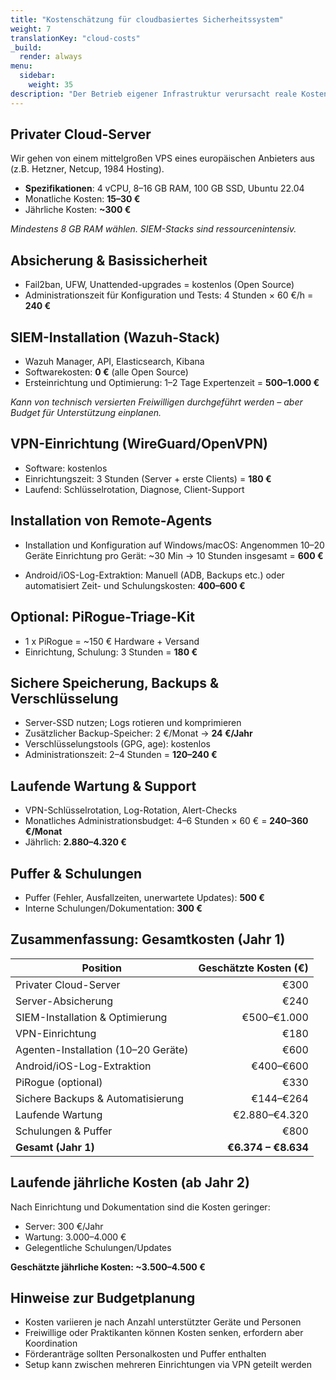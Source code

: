 ```yaml
---
title: "Kostenschätzung für cloudbasiertes Sicherheitssystem"
weight: 7
translationKey: "cloud-costs"
_build:
  render: always
menu:
  sidebar:
    weight: 35
description: "Der Betrieb eigener Infrastruktur verursacht reale Kosten – insbesondere in Bezug auf Zeit und Fachwissen."
---
```


## Privater Cloud-Server

Wir gehen von einem mittelgroßen VPS eines europäischen Anbieters aus (z.B. Hetzner, Netcup, 1984 Hosting).

* **Spezifikationen**: 4 vCPU, 8–16 GB RAM, 100 GB SSD, Ubuntu 22.04
* Monatliche Kosten: **15–30 €**
* Jährliche Kosten: **~300 €**

*Mindestens 8 GB RAM wählen. SIEM-Stacks sind ressourcenintensiv.*

## Absicherung & Basissicherheit

* Fail2ban, UFW, Unattended-upgrades = kostenlos (Open Source)
* Administrationszeit für Konfiguration und Tests: 4 Stunden × 60 €/h = **240 €**

## SIEM-Installation (Wazuh-Stack)

* Wazuh Manager, API, Elasticsearch, Kibana
* Softwarekosten: **0 €** (alle Open Source)
* Ersteinrichtung und Optimierung: 1–2 Tage Expertenzeit = **500–1.000 €**

*Kann von technisch versierten Freiwilligen durchgeführt werden – aber Budget für Unterstützung einplanen.*

## VPN-Einrichtung (WireGuard/OpenVPN)

* Software: kostenlos
* Einrichtungszeit: 3 Stunden (Server + erste Clients) = **180 €**
* Laufend: Schlüsselrotation, Diagnose, Client-Support

## Installation von Remote-Agents

* Installation und Konfiguration auf Windows/macOS:
  Angenommen 10–20 Geräte
  Einrichtung pro Gerät: ~30 Min → 10 Stunden insgesamt = **600 €**

* Android/iOS-Log-Extraktion:
  Manuell (ADB, Backups etc.) oder automatisiert
  Zeit- und Schulungskosten: **400–600 €**

## Optional: PiRogue-Triage-Kit

* 1 x PiRogue = ~150 € Hardware + Versand
* Einrichtung, Schulung: 3 Stunden = **180 €**

## Sichere Speicherung, Backups & Verschlüsselung

* Server-SSD nutzen; Logs rotieren und komprimieren
* Zusätzlicher Backup-Speicher: 2 €/Monat → **24 €/Jahr**
* Verschlüsselungstools (GPG, age): kostenlos
* Administrationszeit: 2–4 Stunden = **120–240 €**

## Laufende Wartung & Support

* VPN-Schlüsselrotation, Log-Rotation, Alert-Checks
* Monatliches Administrationsbudget: 4–6 Stunden × 60 € = **240–360 €/Monat**
* Jährlich: **2.880–4.320 €**

## Puffer & Schulungen

* Puffer (Fehler, Ausfallzeiten, unerwartete Updates): **500 €**
* Interne Schulungen/Dokumentation: **300 €**

## Zusammenfassung: Gesamtkosten (Jahr 1)

| Position                            | Geschätzte Kosten (€) |
|-------------------------------------|----------------------:|
| Privater Cloud-Server               |                  €300 |
| Server-Absicherung                  |                  €240 |
| SIEM-Installation & Optimierung     |           €500–€1.000 |
| VPN-Einrichtung                     |                  €180 |
| Agenten-Installation (10–20 Geräte) |                  €600 |
| Android/iOS-Log-Extraktion          |             €400–€600 |
| PiRogue (optional)                  |                  €330 |
| Sichere Backups & Automatisierung   |             €144–€264 |
| Laufende Wartung                    |         €2.880–€4.320 |
| Schulungen & Puffer                 |                  €800 |
| **Gesamt (Jahr 1)**                 |   **€6.374 – €8.634** |

## Laufende jährliche Kosten (ab Jahr 2)

Nach Einrichtung und Dokumentation sind die Kosten geringer:

* Server: 300 €/Jahr
* Wartung: 3.000–4.000 €
* Gelegentliche Schulungen/Updates

**Geschätzte jährliche Kosten: ~3.500–4.500 €**

## Hinweise zur Budgetplanung

* Kosten variieren je nach Anzahl unterstützter Geräte und Personen
* Freiwillige oder Praktikanten können Kosten senken, erfordern aber Koordination
* Förderanträge sollten Personalkosten und Puffer enthalten
* Setup kann zwischen mehreren Einrichtungen via VPN geteilt werden
